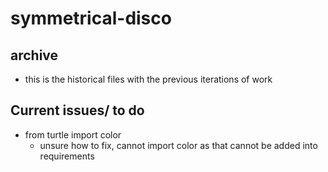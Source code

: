# symmetrical-disco

## archive
- this is the historical files with the previous iterations of work

## Current issues/ to do
- from turtle import color
  - unsure how to fix, cannot import color as that cannot be added into requirements   
